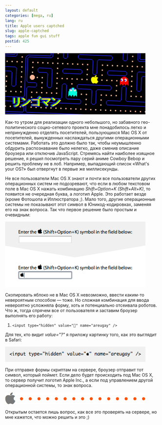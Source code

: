 ```yaml
---
layout: default
categories: [mega, ru]
lang: ru
title: Apple users captched
slug: apple-captched
tags: apple fun gui stuff 
postid: 425
---
```

<img src='/o_O/apple-captched/pac-man.png' alt='apple-man (variation of Pack-man hieroglyphs combined with Apple)'  width="460" height="200"/>

Как-то утром для реализации одного небольшого, но забавного гео-политического социо-сетевого проекта мне понадобилось легко и непринужденно отделять посетителей, пользующихся Mac OS X от посетителей, вынужденных наслаждаться другими операционными системами. Работать это должно было так, чтобы неумышленно обдурить распознавание было нелегко, даже сменив описание броузера или отключив JavaScript. Стремясь найти наиболее изящное решение, я решил посмотреть пару серий аниме Cowboy Bebop и решить проблему не в лоб. Например, выпадающий список «What's your OS?» был отвергнут в первые же миллисекунды.
<!--more-->
Не все пользователи Mac OS X знают и почти все пользователи других операционных систем не подозревают, что если в любом текстовом поле в Mac OS X нажать комбинацию <i>Shift+Option+K (Shift+Alt+K)</i>, то появится не очередная буква, а логотип Apple. Это работает везде (кроме Фотошопа и Иллюстратора ;). Мало того, другие операционные системы не показывают этот символ в Юникод-кодировках, заменяя его на знак вопроса. Так что первое решение было простым и очевидным:

<img src='/o_O/apple-captched/enterapple.png' alt='Enter Apple Inc.'   width="460" height="214"/>

Скопировать яблоко не в Mac OS X невозможно, ввести каким-то невероятным способом — тоже. Но сложная комбинация для ввода невероятно усложняла форму, хоть и потенциально отсеивала роботов. Что ж, тогда спрячем все от пользователя и заставим броузер выполнять его работу:

<ol class="h4x0r">
<li><code>&lt;input type="hidden" value="" name="areugay" /&gt;</code></li>
</ol>

Для тех, кто видит <i>value="?"</i> я приложу картинку того, как это выглядит в Safari:

<img src='/o_O/apple-captched/areyougay.png' alt='Are you gay?'  width="460" height="50"/>

При отправке формы скриптам на сервере, броузер отправит тот символ, который поймет. Если дело будет происходить под Mac OS X, то сервер получит логотип Apple Inc., а если под управлением другой операционной системы, то знак вопроса. 

<img src='/o_O/apple-captched/appleats.png' alt='Apple eats'  width="460" height="39"/>

Открытым остается лишь вопрос, как все это проверять на сервере, но мне кажется, что можно решить и это ;)
